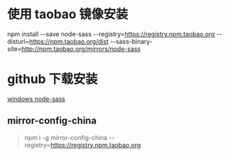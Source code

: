 # 使用 taobao 镜像安装

npm install --save node-sass --registry=https://registry.npm.taobao.org --disturl=https://npm.taobao.org/dist --sass-binary-site=http://npm.taobao.org/mirrors/node-sass

# github 下载安装

[windows node-sass](https://github.com/sass/node-sass/releases/download/v4.14.1/win32-x64-83_binding.node)

## mirror-config-china

> npm i -g mirror-config-china --registry=https://registry.npm.taobao.org
